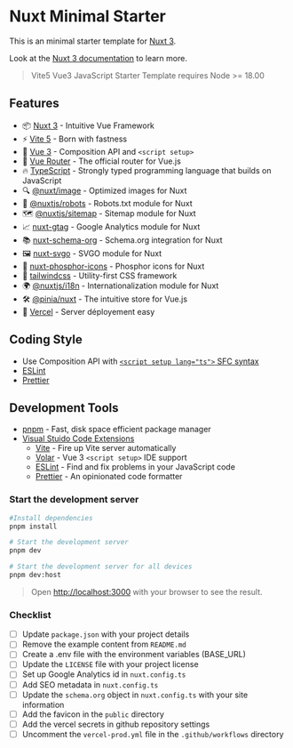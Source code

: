 # Nuxt Minimal Starter

This is an minimal starter template for [Nuxt 3](https://nuxt.com).

Look at the [Nuxt 3 documentation](https://nuxt.com/docs/getting-started/introduction) to learn more.

> Vite5 Vue3 JavaScript Starter Template requires Node >= 18.00

## Features

- 📦 [Nuxt 3](https://github.com/nuxt/nuxt) - Intuitive Vue Framework
- ⚡️ [Vite 5](https://github.com/vitejs/vite) - Born with fastness
- 🖖 [Vue 3](https://github.com/vuejs/core) - Composition API and `<script setup>`
- 🚦 [Vue Router](https://github.com/vuejs/router) - The official router for Vue.js
- 🔥 [TypeScript](https://github.com/microsoft/TypeScript) - Strongly typed programming language that builds on JavaScript
- 🔍 [@nuxt/image](https://github.com/nuxt/image) - Optimized images for Nuxt
- 🤖 [@nuxtjs/robots](https://github.com/nuxt-modules/robots) - Robots.txt module for Nuxt
- 🗺️ [@nuxtjs/sitemap](https://github.com/nuxt-modules/sitemap) - Sitemap module for Nuxt
- 📈 [nuxt-gtag](https://github.com/johannschopplich/nuxt-gtag) - Google Analytics module for Nuxt
- 📚 [nuxt-schema-org](https://github.com/harlan-zw/nuxt-schema-org) - Schema.org integration for Nuxt
- 🖼️ [nuxt-svgo](https://github.com/cpsoinos/nuxt-svgo) - SVGO module for Nuxt
- 🎨 [nuxt-phosphor-icons](https://github.com/oyedejioyewole/nuxt-phosphor-icons) - Phosphor icons for Nuxt
- 🌈 [tailwindcss](https://github.com/tailwindlabs/tailwindcss) - Utility-first CSS framework
- 🌍 [@nuxtjs/i18n](https://github.com/nuxt-modules/i18n) - Internationalization module for Nuxt
- 🛠️ [@pinia/nuxt](https://github.com/posva/pinia) - The intuitive store for Vue.js
- 📄 [Vercel](https://vercel.com) - Server déployement easy

## Coding Style

- Use Composition API with [`<script setup lang="ts">` SFC syntax](https://github.com/vuejs/rfcs/pull/227)
- [ESLint](https://eslint.org)
- [Prettier](https://prettier.io)

## Development Tools

- [pnpm](https://pnpm.io/) - Fast, disk space efficient package manager
- [Visual Stuido Code Extensions](./.vscode/extensions.json)
  - [Vite](https://marketplace.visualstudio.com/items?itemName=antfu.vite) - Fire up Vite server automatically
  - [Volar](https://marketplace.visualstudio.com/items?itemName=Vue.volar) - Vue 3 `<script setup>` IDE support
  - [ESLint](https://marketplace.visualstudio.com/items?itemName=dbaeumer.vscode-eslint) - Find and fix problems in your JavaScript code
  - [Prettier](https://marketplace.visualstudio.com/items?itemName=esbenp.prettier-vscode) - An opinionated code formatter

### Start the development server

```bash
#Install dependencies
pnpm install

# Start the development server
pnpm dev

# Start the development server for all devices
pnpm dev:host
```

> Open [http://localhost:3000](http://localhost:3000) with your browser to see the result.

### Checklist

- [ ] Update `package.json` with your project details
- [ ] Remove the example content from `README.md`
- [ ] Create a .env file with the environment variables (BASE_URL)
- [ ] Update the `LICENSE` file with your project license
- [ ] Set up Google Analytics id in `nuxt.config.ts`
- [ ] Add SEO metadata in `nuxt.config.ts`
- [ ] Update the `schema.org` object in `nuxt.config.ts` with your site information
- [ ] Add the favicon in the `public` directory
- [ ] Add the vercel secrets in github repository settings
- [ ] Uncomment the `vercel-prod.yml` file in the `.github/workflows` directory
